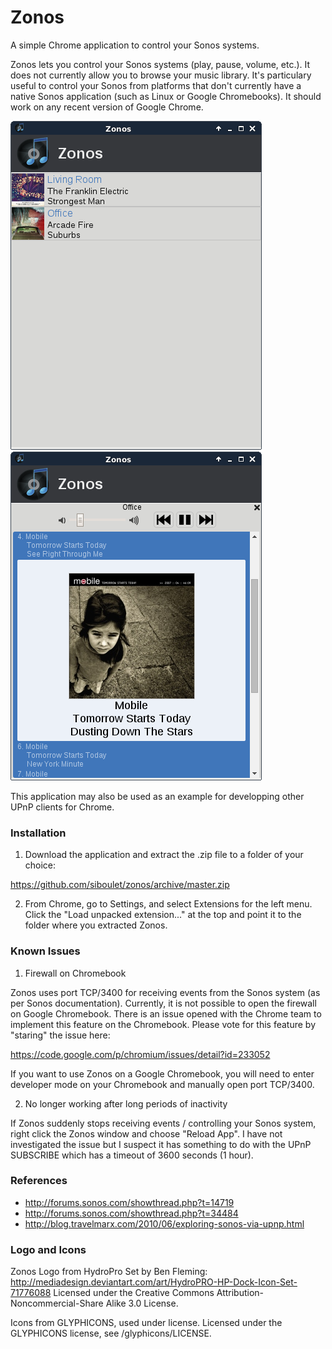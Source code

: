 Zonos
=====

A simple Chrome application to control your Sonos systems.

Zonos lets you control your Sonos systems (play, pause, volume, etc.). It does not currently allow
you to browse your music library. It's particulary useful to control your Sonos from platforms
that don't currently have a native Sonos application (such as Linux or Google Chromebooks). It
should work on any recent version of Google Chrome.

![Sonos](/screenshot.png?raw=true)
![Sonos](/screenshot2.png?raw=true)

This application may also be used as an example for developping other UPnP clients for Chrome.

### Installation

1. Download the application and extract the .zip file to a folder of your choice:

 https://github.com/siboulet/zonos/archive/master.zip

2. From Chrome, go to Settings, and select Extensions for the left menu. Click the "Load unpacked
extension..." at the top and point it to the folder where you extracted Zonos.

### Known Issues

1. Firewall on Chromebook

 Zonos uses port TCP/3400 for receiving events from the Sonos system (as per Sonos documentation).
 Currently, it is not possible to open the firewall on Google Chromebook. There is an issue opened
 with the Chrome team to implement this feature on the Chromebook. Please vote for this feature by
 "staring" the issue here:

 https://code.google.com/p/chromium/issues/detail?id=233052

 If you want to use Zonos on a Google Chromebook, you will need to enter developer mode on your
 Chromebook and manually open port TCP/3400.

2. No longer working after long periods of inactivity

 If Zonos suddenly stops receiving events / controlling your Sonos system, right click the Zonos
 window and choose "Reload App". I have not investigated the issue but I suspect it has something
 to do with the UPnP SUBSCRIBE which has a timeout of 3600 seconds (1 hour).

### References

* http://forums.sonos.com/showthread.php?t=14719
* http://forums.sonos.com/showthread.php?t=34484
* http://blog.travelmarx.com/2010/06/exploring-sonos-via-upnp.html

### Logo and Icons
Zonos Logo from HydroPro Set by Ben Fleming: http://mediadesign.deviantart.com/art/HydroPRO-HP-Dock-Icon-Set-71776088
Licensed under the Creative Commons Attribution-Noncommercial-Share Alike 3.0 License.

Icons from GLYPHICONS, used under license.
Licensed under the GLYPHICONS license, see /glyphicons/LICENSE.
